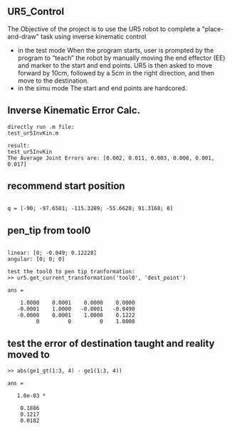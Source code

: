 ## UR5_Control
The Objective of the project is to use the UR5 robot to complete a "place-and-draw" task using inverse kinematic control
- in the test mode
When the program starts, user is prompted by the program to “teach” the robot by manually moving the end effector (EE) and marker to the start and end points. UR5 is then asked to move forward by 10cm, followed by a 5cm in the right direction, and then move to the destination.
- in the simu mode
The start and end points are hardcored.

## Inverse Kinematic Error Calc.
```
directly run .m file: 
test_ur5InvKin.m
```
```
result:
test_ur5InvKin
The Average Joint Errors are: [0.002, 0.011, 0.003, 0.008, 0.001, 0.017]
```

## recommend start position
```

q = [-90; -97.6501; -115.3289; -55.6628; 91.3168; 0]
```

## pen_tip from tool0
```

linear: [0; -0.049; 0.12228]
angular: [0; 0; 0]
```
```
test the tool0 to pen tip tranformation:
>> ur5.get_current_transformation('tool0', 'dest_point')

ans =

    1.0000    0.0001    0.0000    0.0000
   -0.0001    1.0000   -0.0001   -0.0490
   -0.0000    0.0001    1.0000    0.1222
         0         0         0    1.0000
```
## test the error of destination taught and reality moved to
```
>> abs(ge1_gt(1:3, 4) - ge1(1:3, 4))

ans =

   1.0e-03 *

    0.1886
    0.1217
    0.0182

```
